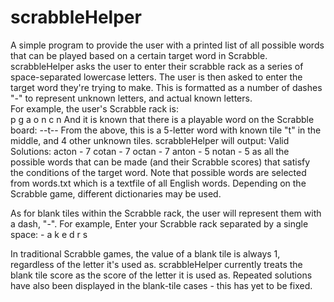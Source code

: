 # scrabbleHelper
A simple program to provide the user with a printed list of all possible words that can be played based on a certain target word in Scrabble.<br />
scrabbleHelper asks the user to enter their scrabble rack as a series of space-separated lowercase letters. The user is then asked to enter the target word they're trying to make. This is formatted as a number of dashes "-" to represent unknown letters, and actual known letters.<br />
For example, the user's Scrabble rack is:<br />
    p g a o n c n
And it is known that there is a playable word on the Scrabble board:
    --t--
From the above, this is a 5-letter word with known tile "t" in the middle, and 4 other unknown tiles.
scrabbleHelper will output:
    Valid Solutions:
    acton - 7
    cotan - 7
    octan - 7
    anton - 5
    notan - 5
as all the possible words that can be made (and their Scrabble scores) that satisfy the conditions of the target word. Note that possible words are selected from words.txt which is a textfile of all English words. Depending on the Scrabble game, different dictionaries may be used.

As for blank tiles within the Scrabble rack, the user will represent them with a dash, "-".
For example,
    Enter your Scrabble rack separated by a single space: - a k e d r s

In traditional Scrabble games, the value of a blank tile is always 1, regardless of the letter it's used as. scrabbleHelper currently treats the blank tile score as the score of the letter it is used as. Repeated solutions have also been displayed in the blank-tile cases - this has yet to be fixed.
 
